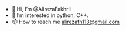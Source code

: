 - 👋 Hi, I’m @AlirezaFakhrii
- 👀 I’m interested in python, C++.
- 📫 How to reach me alirezafh113@gmail.com

<!---
AlirezaFakhrii/AlirezaFakhrii is a ✨ special ✨ repository because its `README.md` (this file) appears on your GitHub profile.
You can click the Preview link to take a look at your changes.
--->
